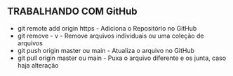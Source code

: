 ## TRABALHANDO COM GitHub



- git remote add origin  https - Adiciona o Repositório no GitHub
- git remove - v - Remove arquivos individuais ou uma coleção de arquivos
- git push origin master ou main - Atualiza o arquivo no GitHub
- git pull origin master ou main - Puxa o arquivo diferente e os junta, caso haja alteração



